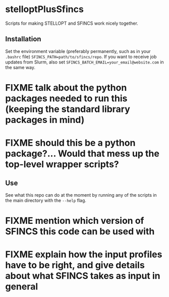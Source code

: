 # stelloptPlusSfincs
Scripts for making STELLOPT and SFINCS work nicely together.

## Installation

Set the environment variable (preferably permanently, such as in your `.bashrc` file) `SFINCS_PATH=path/to/sfincs/repo`. If you want to receive job updates from Slurm, also set `SFINCS_BATCH_EMAIL=your_email@website.com` in the same way.

# FIXME talk about the python packages needed to run this (keeping the standard library packages in mind)

# FIXME should this be a python package?... Would that mess up the top-level wrapper scripts?

## Use

See what this repo can do at the moment by running any of the scripts in the main directory with the `--help` flag.

# FIXME mention which version of SFINCS this code can be used with

# FIXME explain how the input profiles have to be right, and give details about what SFINCS takes as input in general
